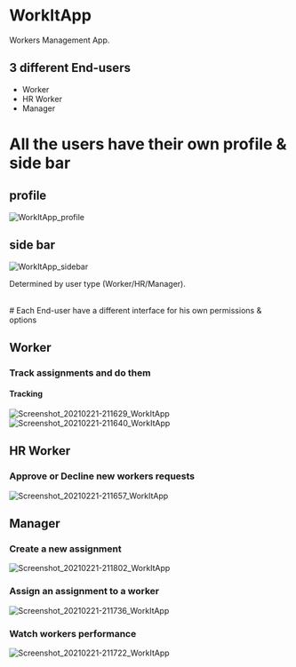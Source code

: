 # WorkItApp

Workers Management App.

## 3 different End-users
- Worker
- HR Worker
- Manager

# All the users have their own profile & side bar
## profile
![WorkItApp_profile](https://user-images.githubusercontent.com/48724924/108636499-44009900-748e-11eb-8ef5-229737e9f63e.jpg)


## side bar
![WorkItApp_sidebar](https://user-images.githubusercontent.com/48724924/108636505-4c58d400-748e-11eb-8c7b-9e468dd2cebe.jpg)

Determined by user type (Worker/HR/Manager).

<br>
# Each End-user have a different interface for his own permissions & options

## Worker 
### Track assignments and do them
#### Tracking
![Screenshot_20210221-211629_WorkItApp](https://user-images.githubusercontent.com/48724924/108635995-35fd4900-748b-11eb-856d-b23800aa8713.jpg)
![Screenshot_20210221-211640_WorkItApp](https://user-images.githubusercontent.com/48724924/108636052-95f3ef80-748b-11eb-8a0e-db9a4281de76.jpg)

## HR Worker
### Approve or Decline new workers requests
![Screenshot_20210221-211657_WorkItApp](https://user-images.githubusercontent.com/48724924/108636072-b2902780-748b-11eb-8a3d-a50c2803cb10.jpg)

## Manager

### Create a new assignment
![Screenshot_20210221-211802_WorkItApp](https://user-images.githubusercontent.com/48724924/108635961-00586000-748b-11eb-82a2-66e8c041e2f5.jpg)

### Assign an assignment to a worker
![Screenshot_20210221-211736_WorkItApp](https://user-images.githubusercontent.com/48724924/108635952-e454be80-748a-11eb-8e41-57e01ce7efec.jpg)

### Watch workers performance
![Screenshot_20210221-211722_WorkItApp](https://user-images.githubusercontent.com/48724924/108635915-b66f7a00-748a-11eb-97ce-477620347928.jpg)
